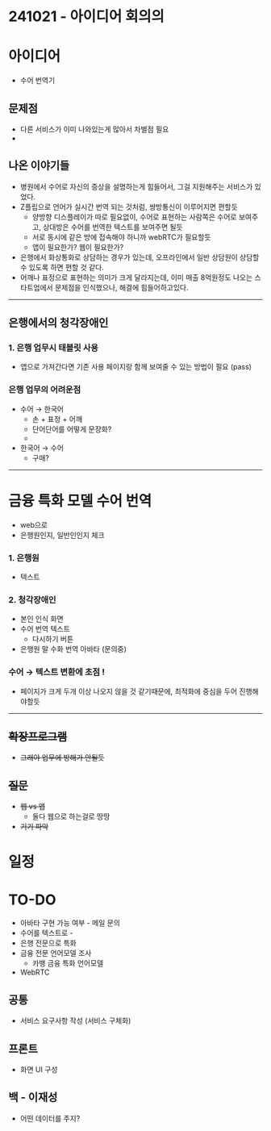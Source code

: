 # 241021 - 아이디어 회의의

# 아이디어

- 수어 번역기

## 문제점

- 다른 서비스가 이미 나와있는게 많아서 차별점 필요
- 

## 나온 이야기들

- 병원에서 수어로 자신의 증상을 설명하는게 힘들어서, 그걸 지원해주는 서비스가 있었다.
- Z플립으로 언어가 실시간 번역 되는 것처럼, 쌍방통신이 이루어지면 편할듯
    - 양방향 디스플레이가 따로 필요없이, 수어로 표현하는 사람쪽은 수어로 보여주고, 상대방은 수어를 번역한 텍스트를 보여주면 될듯
    - 서로 동시에 같은 방에 접속해야 하니까 webRTC가 필요할듯
    - 앱이 필요한가? 웹이 필요한가?
- 은행에서 화상통화로 상담하는 경우가 있는데, 오프라인에서 일반 상담원이 상담할 수 있도록 하면 편할 것 같다.
- 어깨나 표정으로 표현하는 의미가 크게 달라지는데, 이미 매출 8억원정도 나오는 스타트업에서 문제점을 인식했으나, 해결에 힘들어하고있다.

---

## 은행에서의 청각장애인

### 1. 은행 업무시 태블릿 사용

- 앱으로 가져간다면 기존 사용 페이지랑 함께 보여줄 수 있는 방법이 필요 (pass)

### 은행 업무의 어려운점

- 수어 → 한국어
    - 손 + 표정 + 어깨
    - 단어단어를 어떻게 문장화?
    - 
- 한국어 → 수어
    - 구매?

---

# 금융 특화 모델 수어 번역

- web으로
- 은행원인지, 일반인인지 체크

### 1. 은행원

- 텍스트

### 2. 청각장애인

- 본인 인식 화면
- 수어 번역 텍스트
    - 다시하기 버튼
- 은행원 말 수화 번역 아바타 (문의중)

### 수어 → 텍스트 변환에 초점 !

- 페이지가 크게 두개 이상 나오지 않을 것 같기때문에, 최적화에 중심을 두어 진행해야할듯

---

## ~~확장프로그램~~

- ~~그래야 업무에 방해가 안될듯~~

## ~~질문~~

- ~~웹 vs 앱~~
    - 둘다 웹으로 하는걸로 땅땅
- ~~기기 파악~~

# 일정

# TO-DO

- 아바타 구현 가능 여부 - 메일 문의
- 수어를 텍스트로 -
- 은행 전문으로 특화
- 금융 전문 언어모델 조사
    - 카뱅 금융 특화 언어모델
- WebRTC

## 공통

- 서비스 요구사항 작성 (서비스 구체화)

## 프론트

- 화면 UI 구성

## 백 - 이재성

- 어떤 데이터를 주지?
